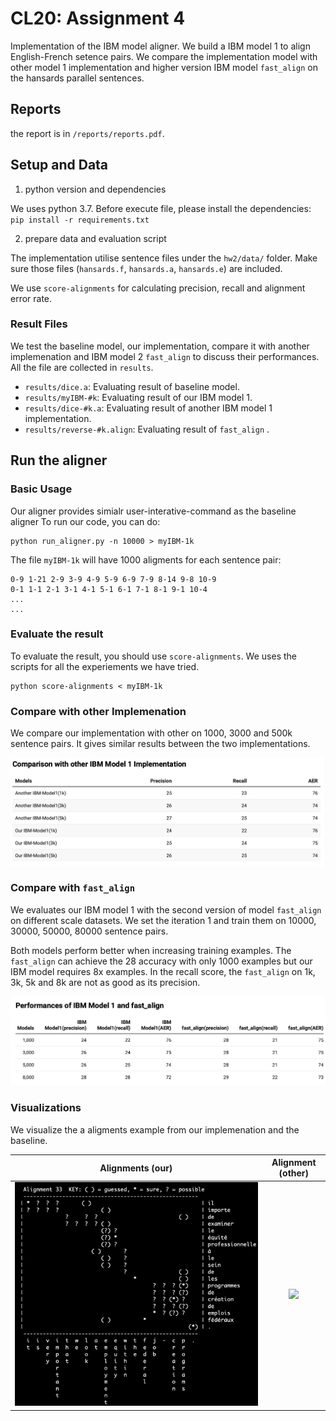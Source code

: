 # CL20: Assignment 4

Implementation of the IBM model aligner. We build a IBM model 1 to align English-French setence pairs. We compare the implementation model with other model 1 implementation and higher version IBM model `fast_align` on the hansards parallel sentences.

## Reports

the report is in `/reports/reports.pdf`.

## Setup and Data

1. python version and dependencies 

We uses python 3.7. Before execute file, please install the dependencies:
`pip install -r requirements.txt`

2. prepare data and evaluation script

The implementation utilise sentence files under the `hw2/data/` folder. 
Make sure those files (`hansards.f`, `hansards.a`, `hansards.e`) are included.

We use `score-alignments` for calculating precision, recall and alignment error rate.

### Result Files 

We test the baseline model, our implementation, compare it with another implemenation and IBM model 2 `fast_align` to discuss their performances.
All the file are collected in `results`.

* `results/dice.a`: Evaluating result of baseline model.
* `results/myIBM-#k`: Evaluating result of our IBM model 1.
* `results/dice-#k.a`: Evaluating result of another IBM model 1 implementation. 
* `results/reverse-#k.align`: Evaluating result of `fast_align` .

## Run the aligner

### Basic Usage

Our aligner provides simialr user-interative-command as the baseline aligner
To run our code, you can do: 

```
python run_aligner.py -n 10000 > myIBM-1k
```

The file `myIBM-1k` will have 1000 aligments for each sentence pair:
```
0-9 1-21 2-9 3-9 4-9 5-9 6-9 7-9 8-14 9-8 10-9
0-1 1-1 2-1 3-1 4-1 5-1 6-1 7-1 8-1 9-1 10-4 
...
...
```

### Evaluate the result

To evaluate the result, you should use `score-alignments`. We uses the scripts for all the experiements we have tried.

```
python score-alignments < myIBM-1k
```

### Compare with other Implemenation 

We compare our implementation with other on 1000, 3000 and 500k sentence pairs. It gives similar results between the two implementations.

![alt text](./img/img1.png)


### Compare with `fast_align`

We evaluates our IBM model 1 with the second version of model `fast_align` on different scale datasets. We set the iteration 1 and train them on 10000, 30000, 50000, 80000 sentence pairs. 

Both models perform better when increasing training examples. The `fast_align` can achieve the 28 accuracy with only 1000 examples but our IBM model requires 8x examples. In the recall score, the `fast_align` on 1k, 3k, 5k and 8k are not as good as its precision.   

![alt text](./img/img2.png)


### Visualizations 

We visualize the a aligments example from our implemenation and the baseline. 

Alignments (our)             |  Alignment (other)
:-------------------------:|:-------------------------:
![](./img/img3-align33-our.png)  |  ![](./img/img3-align33-baseline.png)
